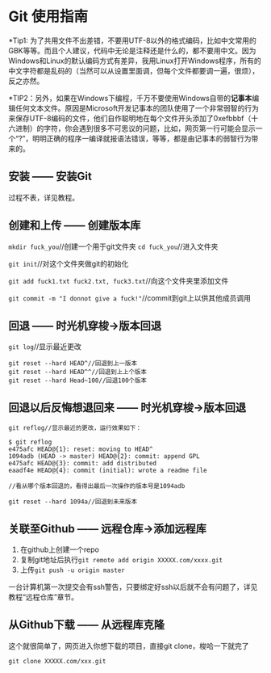 # Git 使用指南

*Tip1: 为了共用文件不出差错，不要用UTF-8以外的格式编码，比如中文常用的GBK等等。而且个人建议，代码中无论是注释还是什么的，都不要用中文。因为Windows和Linux的默认编码方式有差异，我用Linux打开Windows程序，所有的中文字符都是乱码的（当然可以从设置里面调，但每个文件都要调一遍，很烦），反之亦然。

*TIP2：另外，如果在Windows下编程，千万不要使用Windows自带的**记事本**编辑任何文本文件。原因是Microsoft开发记事本的团队使用了一个非常弱智的行为来保存UTF-8编码的文件，他们自作聪明地在每个文件开头添加了0xefbbbf（十六进制）的字符，你会遇到很多不可思议的问题，比如，网页第一行可能会显示一个“?”，明明正确的程序一编译就报语法错误，等等，都是由记事本的弱智行为带来的。

## 安装 —— 安装Git

过程不表，详见教程。

## 创建和上传 —— 创建版本库

`mkdir fuck_you`//创建一个用于git文件夹
`cd fuck_you`//进入文件夹

`git init`//对这个文件夹做git的初始化

`git add fuck1.txt fuck2.txt, fuck3.txt`//向这个文件夹里添加文件

`git commit -m "I donnot give a fuck!"`//commit到git上以供其他成员调用

## 回退 —— 时光机穿梭->版本回退

`git log`//显示最近更改

```
git reset --hard HEAD^//回退到上一版本
git reset --hard HEAD^^//回退到上上个版本
git reset --hard Head~100//回退100个版本
```

## 回退以后反悔想退回来 —— 时光机穿梭->版本回退

```
git reflog//显示最近的更改，运行效果如下：

$ git reflog
e475afc HEAD@{1}: reset: moving to HEAD^
1094adb (HEAD -> master) HEAD@{2}: commit: append GPL
e475afc HEAD@{3}: commit: add distributed
eaadf4e HEAD@{4}: commit (initial): wrote a readme file

//看从哪个版本回退的，看得出最后一次操作的版本号是1094adb

git reset --hard 1094a//回退到未来版本
```

## 关联至Github —— 远程仓库->添加远程库

1. 在github上创建一个repo
2. 复制git地址后执行`git remote add origin XXXXX.com/xxxx.git`
3. 上传`git push -u origin master`

一台计算机第一次提交会有ssh警告，只要绑定好ssh以后就不会有问题了，详见教程“远程仓库”章节。

## 从Github下载 —— 从远程库克隆

这个就很简单了，网页进入你想下载的项目，直接git clone，梭哈一下就完了

`git clone XXXXX.com/xxx.git`